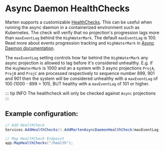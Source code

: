 # Async Daemon HealthChecks

Marten supports a customizable [HealthChecks](https://learn.microsoft.com/en-us/aspnet/core/host-and-deploy/health-checks?view=aspnetcore-7.0). This can be useful when running the async daemon in a containerized environment such as Kubernetes. The check will verify that no projection's progression lags more than `maxEventLag` behind the `HighWaterMark`. The default `maxEventLag` is 100. Read more about events progression tracking and `HighWaterMark` in [Async Daemon documentation](/events/projections/async-daemon).

The `maxEventLag` setting controls how far behind the `HighWaterMark` any async projection is allowed to lag before it's considered unhealthy. E.g. if the `HighWaterMark` is 1000 and an a system with 3 async projections `ProjA`, `ProjB` and `ProjC` are processed respectively to sequence number 899, 901 and 901 then the system will be considered unhealthy with a `maxEventLag` of 100 (1000 - 899 = 101), BUT healthy with a `mavEventLag` of 101 or higher.

::: tip INFO
The healthcheck will only be checked against `Async` projections
:::

## Example configuration:

```cs
// Add HealthCheck
Services.AddHealthChecks().AddMartenAsyncDaemonHealthCheck(maxEventLag: 500);

// Map HealthCheck Endpoint
app.MapHealthChecks("/health");
```
